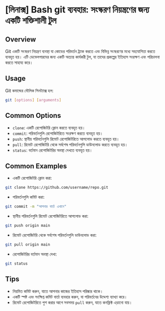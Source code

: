 # [লিনাক্স] Bash git ব্যবহার: সংস্করণ নিয়ন্ত্রণের জন্য একটি শক্তিশালী টুল

## Overview
Git একটি সংস্করণ নিয়ন্ত্রণ ব্যবস্থা যা কোডের পরিবর্তন ট্র্যাক করতে এবং বিভিন্ন সংস্করণের মধ্যে সহযোগিতা করতে ব্যবহৃত হয়। এটি ডেভেলপারদের জন্য একটি অত্যন্ত কার্যকরী টুল, যা তাদের প্রকল্পের ইতিহাস সংরক্ষণ এবং পরিচালনা করতে সাহায্য করে।

## Usage
Git কমান্ডের মৌলিক সিনট্যাক্স হল:

```bash
git [options] [arguments]
```

## Common Options
- `clone`: একটি রেপোজিটরি ক্লোন করতে ব্যবহৃত হয়।
- `commit`: পরিবর্তনগুলি রেপোজিটরিতে সংরক্ষণ করতে ব্যবহৃত হয়।
- `push`: স্থানীয় পরিবর্তনগুলি রিমোট রেপোজিটরিতে আপলোড করতে ব্যবহৃত হয়।
- `pull`: রিমোট রেপোজিটরি থেকে সর্বশেষ পরিবর্তনগুলি ডাউনলোড করতে ব্যবহৃত হয়।
- `status`: বর্তমান রেপোজিটরির অবস্থা দেখতে ব্যবহৃত হয়।

## Common Examples
- একটি রেপোজিটরি ক্লোন করা:
```bash
git clone https://github.com/username/repo.git
```

- পরিবর্তনগুলি কমিট করা:
```bash
git commit -m "আপনার বার্তা এখানে"
```

- স্থানীয় পরিবর্তনগুলি রিমোট রেপোজিটরিতে আপলোড করা:
```bash
git push origin main
```

- রিমোট রেপোজিটরি থেকে সর্বশেষ পরিবর্তনগুলি ডাউনলোড করা:
```bash
git pull origin main
```

- রেপোজিটরির বর্তমান অবস্থা দেখা:
```bash
git status
```

## Tips
- নিয়মিত কমিট করুন, যাতে আপনার কাজের ইতিহাস পরিষ্কার থাকে।
- একটি স্পষ্ট এবং সংক্ষিপ্ত কমিট বার্তা ব্যবহার করুন, যা পরিবর্তনের উদ্দেশ্য ব্যাখ্যা করে।
- রিমোট রেপোজিটরিতে পুশ করার আগে সবসময় `pull` করুন, যাতে কনফ্লিক্ট এড়ানো যায়।